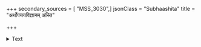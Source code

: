 +++
secondary_sources = [ "MSS_3030",]
jsonClass = "Subhaashita"
title = "अर्थोपचयविज्ञानम् अस्ति"

+++

<details><summary>Text</summary>

अर्थोपचयविज्ञानम् अस्ति यस्य स पण्डितः।  
सरः सलिलसंपूर्णम् आश्रयन्ति विहङ्गमाः॥
</details>
